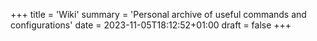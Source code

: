 +++
title = 'Wiki'
summary = 'Personal archive of useful commands and configurations'
date = 2023-11-05T18:12:52+01:00
draft = false
+++
